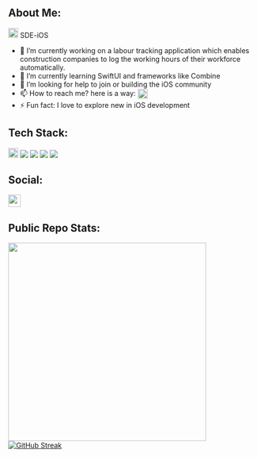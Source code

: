 ## About Me:
  <img src="https://cdn-icons-png.flaticon.com/512/731/731985.png" width="20"> SDE-iOS 


- 🔭 I’m currently working on a labour tracking application which enables construction companies to log the working hours of their workforce automatically.
- 🌱 I’m currently learning SwiftUI and frameworks like Combine
- 🤔 I’m looking for help to join or building the iOS community 
- 📫 How to reach me? here is a way: <a href="https://www.linkedin.com/in/gdeep1/" target="blank"><img align="center" src="https://cdn-icons-png.flaticon.com/512/3536/3536505.png" height="20" /></a>
- ⚡ Fun fact: I love to explore new in iOS development

## Tech Stack:
<img src="https://cdn-icons-png.flaticon.com/512/731/731985.png" width="20"> <img src="https://img.shields.io/badge/Swift-red"> <img src="https://img.shields.io/badge/Objective-C-blue"> <img src="https://img.shields.io/badge/UIKit-9cf"> <img src="https://img.shields.io/badge/Realm-6C60F0"> 

## Social:

 <a href="https://www.linkedin.com/in/gdeep1/" target="blank"><img align="center" src="https://cdn-icons-png.flaticon.com/512/3536/3536505.png" height="25" /></a>

## Public Repo Stats:
<img src="https://github-readme-stats.vercel.app/api?username=gDeep1&show_icons=true&theme=gruvbox" width="400"> [![GitHub Streak](https://github-readme-streak-stats.herokuapp.com?user=gDeep1&theme=gruvbox)](https://git.io/streak-stats)

<!--
**gDeep1/gDeep1** is a ✨ _special_ ✨ repository because its `README.md` (this file) appears on your GitHub profile.
-->
